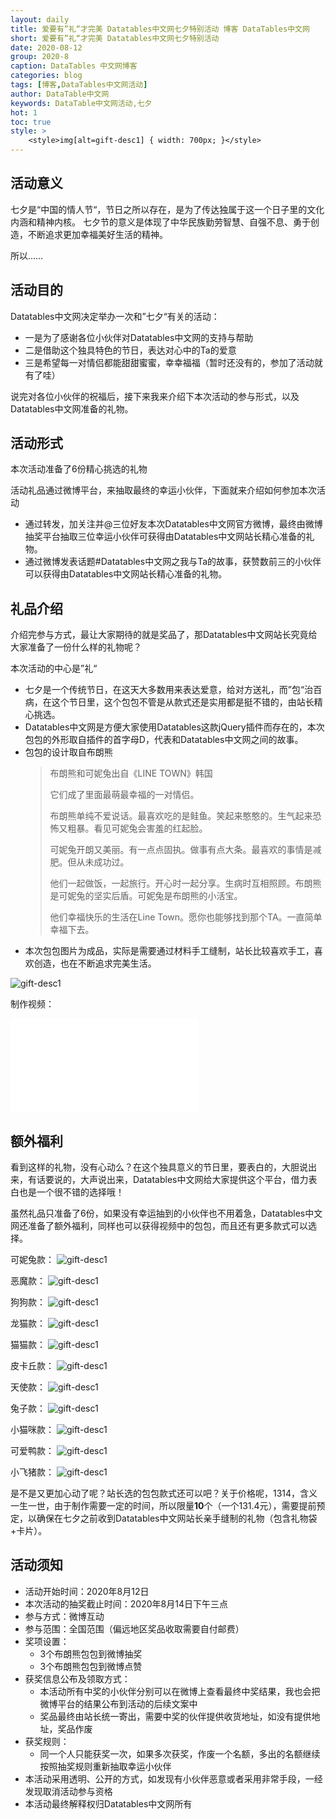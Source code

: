 ```yaml
---
layout: daily
title: 爱要有”礼“才完美 Datatables中文网七夕特别活动 博客 DataTables中文网
short: 爱要有”礼“才完美 Datatables中文网七夕特别活动 
date: 2020-08-12
group: 2020-8
caption: DataTables 中文网博客
categories: blog
tags: [博客,DataTables中文网活动]
author: DataTable中文网
keywords: DataTable中文网活动,七夕
hot: 1
toc: true
style: >
    <style>img[alt=gift-desc1] { width: 700px; }</style>
---
```



## 活动意义

七夕是“中国的情人节“，节日之所以存在，是为了传达独属于这一个日子里的文化内涵和精神内核。
七夕节的意义是体现了中华民族勤劳智慧、自强不息、勇于创造，不断追求更加幸福美好生活的精神。

所以……

<!--more-->


## 活动目的

Datatables中文网决定举办一次和”七夕“有关的活动：
- 一是为了感谢各位小伙伴对Datatables中文网的支持与帮助
- 二是借助这个独具特色的节日，表达对心中的Ta的爱意
- 三是希望每一对情侣都能甜甜蜜蜜，幸幸福福（暂时还没有的，参加了活动就有了哇）

说完对各位小伙伴的祝福后，接下来我来介绍下本次活动的参与形式，以及Datatables中文网准备的礼物。

## 活动形式

本次活动准备了6份精心挑选的礼物

活动礼品通过微博平台，来抽取最终的幸运小伙伴，下面就来介绍如何参加本次活动

- 通过转发，加关注并@三位好友本次Datatables中文网官方微博，最终由微博抽奖平台抽取三位幸运小伙伴可获得由Datatables中文网站长精心准备的礼物。
- 通过微博发表话题#Datatables中文网之我与Ta的故事，获赞数前三的小伙伴可以获得由Datatables中文网站长精心准备的礼物。

## 礼品介绍

介绍完参与方式，最让大家期待的就是奖品了，那Datatables中文网站长究竟给大家准备了一份什么样的礼物呢？

本次活动的中心是”礼“

- 七夕是一个传统节日，在这天大多数用来表达爱意，给对方送礼，而”包“治百病，在这个节日里，这个包包不管是从款式还是实用都是挺不错的，由站长精心挑选。
- Datatables中文网是方便大家使用Datatables这款jQuery插件而存在的，本次包包的外形取自插件的首字母D，代表和Datatables中文网之间的故事。
- 包包的设计取自布朗熊
    > 布朗熊和可妮兔出自《LINE TOWN》韩国
    > 
    > 它们成了里面最萌最幸福的一对情侣。
    >
    > 布朗熊单纯不爱说话。最喜欢吃的是鲑鱼。笑起来憨憨的。生气起来恐怖又粗暴。看见可妮兔会害羞的红起脸。
    >
    > 可妮兔开朗又美丽。有一点点固执。做事有点大条。最喜欢的事情是减肥。但从未成功过。
    >
    > 他们一起做饭，一起旅行。开心时一起分享。生病时互相照顾。布朗熊是可妮兔的坚实后盾。可妮兔是布朗熊的小活宝。
    >
    > 他们幸福快乐的生活在Line Town。愿你也能够找到那个TA。一直简单幸福下去。
- 本次包包图片为成品，实际是需要通过材料手工缝制，站长比较喜欢手工，喜欢创造，也在不断追求完美生活。

![gift-desc1](/images/blog/2020-08/bag/bag熊.jpg)

制作视频：
<iframe flag="bilibili" src="//player.bilibili.com/player.html?bvid=BV1bt4y1D7Z1&cid=223772094&page=1" scrolling="no" border="0" frameborder="no" framespacing="0" allowfullscreen="true"></iframe>

## 额外福利

看到这样的礼物，没有心动么？在这个独具意义的节日里，要表白的，大胆说出来，有话要说的，大声说出来，Datatables中文网给大家提供这个平台，借力表白也是一个很不错的选择哦！

虽然礼品只准备了6份，如果没有幸运抽到的小伙伴也不用着急，Datatables中文网还准备了额外福利，同样也可以获得视频中的包包，而且还有更多款式可以选择。


可妮兔款：
![gift-desc1](/images/blog/2020-08/bag/可妮兔粉红+绿色.jpg)

恶魔款：
![gift-desc1](/images/blog/2020-08/bag/恶魔红色+白色.jpg)

狗狗款：
![gift-desc1](/images/blog/2020-08/bag/狗.jpg)

龙猫款：
![gift-desc1](/images/blog/2020-08/bag/龙猫.jpg)

猫猫款：
![gift-desc1](/images/blog/2020-08/bag/猫.jpg)

皮卡丘款：
![gift-desc1](/images/blog/2020-08/bag/皮卡丘.jpg)

天使款：
![gift-desc1](/images/blog/2020-08/bag/天使.jpg)

兔子款：
![gift-desc1](/images/blog/2020-08/bag/兔2.jpg)

小猫咪款：
![gift-desc1](/images/blog/2020-08/bag/小猫.jpg)

可爱鸭款：
![gift-desc1](/images/blog/2020-08/bag/鸭.jpg)

小飞猪款：
![gift-desc1](/images/blog/2020-08/bag/猪翅膀.jpg)


是不是又更加心动了呢？站长选的包包款式还可以吧？关于价格呢，1314，含义一生一世，由于制作需要一定的时间，所以限量**10**个（一个131.4元），需要提前预定，以确保在七夕之前收到Datatables中文网站长亲手缝制的礼物（包含礼物袋+卡片）。

## 活动须知

- 活动开始时间：2020年8月12日
- 本次活动的抽奖截止时间：2020年8月14日下午三点
- 参与方式：微博互动
- 参与范围：全国范围（偏远地区奖品收取需要自付邮费）
- 奖项设置：
    - 3个布朗熊包包到微博抽奖
    - 3个布朗熊包包到微博点赞
- 获奖信息公布及领取方式：
    - 本活动所有中奖的小伙伴分别可以在微博上查看最终中奖结果，我也会把微博平台的结果公布到活动的后续文案中
    - 奖品最终由站长统一寄出，需要中奖的伙伴提供收货地址，如没有提供地址，奖品作废
- 获奖规则：
    - 同一个人只能获奖一次，如果多次获奖，作废一个名额，多出的名额继续按照抽奖规则重新抽取幸运小伙伴
- 本活动采用透明、公开的方式，如发现有小伙伴恶意或者采用非常手段，一经发现取消活动参与资格
- 本活动最终解释权归Datatables中文网所有